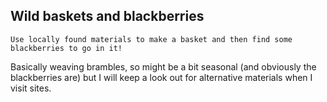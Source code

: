 ## Wild baskets and blackberries

    Use locally found materials to make a basket and then find some blackberries to go in it!

Basically weaving brambles, so might be a bit seasonal (and obviously the blackberries are) but I will keep a look out for alternative materials when I visit sites.
